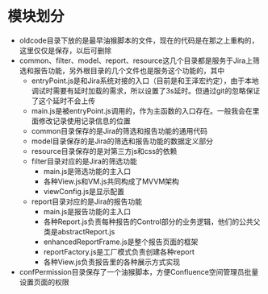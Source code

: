 # 模块划分

- oldcode目录下放的是最早油猴脚本的文件，现在的代码是在那之上重构的，这里仅仅是保存，以后可删除
- common、filter、model、report、resource这几个目录都是服务于Jira上筛选和报告功能，另外根目录的几个文件也是服务这个功能的，其中
  - entryPoint.js是和Jira系统对接的入口（目前是和王泽宏约定），由于本地调试时需要有延时加载的需求，所以设置了3s延时。但通过git的忽略保证了这个延时不会上传
  - main.js是被entryPoint.js调用的，作为主函数的入口存在。一般我会在里面修改记录使用记录信息的位置
  - common目录保存的是Jira的筛选和报告功能的通用代码
  - model目录保存的是Jira的筛选和报告功能的数据定义部分
  - resource目录保存的是对第三方js和css的依赖
  - filter目录对应的是Jira的筛选功能
    - main.js是筛选功能的主入口
    - 各种View.js和VM.js共同构成了MVVM架构
    - viewConfig.js是显示配置
  - report目录对应的是Jira的报告功能
    - main.js是报告功能的主入口
    - 各种Report.js负责每种报告的Control部分的业务逻辑，他们的公共父类是abstractReport.js
    - enhancedReportFrame.js是整个报告页面的框架
    - reportFactory.js是工厂模式负责创建各种report
    - 各种View.js负责报告里的各种展示方式实现
- confPermission目录保存了一个油猴脚本，方便Confluence空间管理员批量设置页面的权限